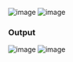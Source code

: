 ![image](https://github.com/AddienZakia/KPP-Robotik/assets/91828556/6d0abbb3-d736-4f50-9ec4-7f8d0fe6a855)
![image](https://github.com/AddienZakia/KPP-Robotik/assets/91828556/76783634-b4d0-470d-b61f-0e9f3cd1e75a)

### Output
![image](https://github.com/AddienZakia/KPP-Robotik/assets/91828556/ed6f22d2-aec4-4bdd-a53d-f3c87371e8b0)
![image](https://github.com/AddienZakia/KPP-Robotik/assets/91828556/2dba9dad-9444-4fcd-b530-f931fee19a69)

